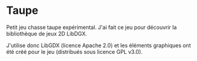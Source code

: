 # Taupe

Petit jeu chasse taupe expérimental. J'ai fait ce jeu pour découvrir la bibliothèque de jeux 2D LibDGX.

J'utilise donc LibGDX (licence Apache 2.0) et les éléments graphiques ont été créé pour le jeu (distribués sous licence GPL v3.0).
